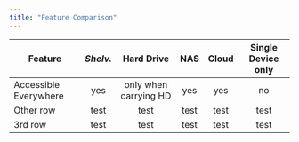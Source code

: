 ```yaml
---
title: "Feature Comparison"
---
```


<div class="flex items-center justify-center">
<div class="table table-zebra">

| Feature | *Shelv.* | Hard Drive | NAS | Cloud | Single Device only  |
|---------|:--------:|:----------:|:---:|:-----:|:-------------------:|
| Accessible Everywhere | yes | only when carrying HD | yes | yes | no|
|Other row| test| test| test| test| test|
|3rd row| test| test| test| test| test|

</div>
</div>
